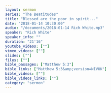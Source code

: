 ```yaml
---
layout: sermon
series: "The Beatitudes"
title: "Blessed are the poor in spirit..."
date: "2018-01-14 10:30:00"
audio: "/documents/2018-01-14 Rich White.mp3"
speaker: "Rich White"
speaker_info: ""
duration: "21'16"
youtube_videos: [""]
vimeo_videos: [""]
slides: [""]
files: [""]
bible_passages: ["Matthew 5:3"]
bible_links: ["Matthew 5:3&amp;version=NIVUK"]
bible_videos: [""]
bible_videos_links: [""]
category: "sermon"
---
```

